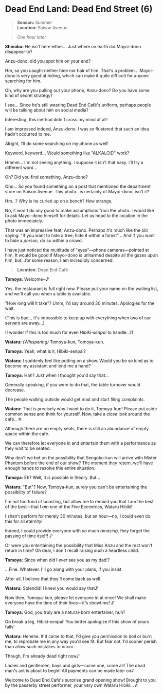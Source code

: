 # Dead End Land: Dead End Street (6)

> **Season:** Summer<br>
> **Location:** Saison Avenue

> *One hour later*

**Shinobu:** He isn't here either... Just where on earth did Mayoi-dono disappear to?

Anzu-dono, did you spot him on your end?

Hm, so you caught neither hide nor hair of him. That's a problem... Mayoi-dono is very good at hiding, which can make it quite difficult for anyone searching for him.

Oh, why are you pulling out your phone, Anzu-dono? Do you have some kind of secret strategy?

I see... Since he's still wearing Dead End Café's uniform, perhaps people will be talking about him on social media?

Interesting, this method didn't cross my mind at all!

I am impressed indeed, Anzu-dono. I was so flustered that such an idea hadn't occurred to me.

Alright, I'll do some searching on my phone as well!

Keyword, keyword... Would something like "ALKALOID" work?

Hmmm... I'm not seeing anything. I suppose it isn't that easy. I'll try a different word...

Oh? Did you find something, Anzu-dono?

Oho... So you found something on a post that mentioned the department store on Saison Avenue. This photo...is certainly of Mayoi-dono, isn't it?

Hm...? Why is he curled up on a bench? How strange.

No, it won't do any good to make assumptions from the photo. I would like to ask Mayoi-dono himself for details. Let us head to the location in the photo immediately.

That was an impressive feat, Anzu-dono. Perhaps it's much like the old saying: "If you want to hide a tree, hide it within a forest"... And if you want to hide a *person,* do so within a crowd.

I have just noticed the multitude of "eyes"—phone cameras—pointed at him.
It would be good if Mayoi-dono is unharmed despite all the gazes upon him, but...for some reason, I am incredibly concerned.

> **Location:** Dead End Café

**Tomoya:** Welcome~♪

Yes, the restaurant is full right now. Please put your name on the waiting list, and we'll call you when a table is available.

"How long will it take"? Umm, I'd say around 30 minutes. Apologies for the wait.

(This is bad... It's impossible to keep up with everything when two of our servers are away...)

(I wonder if this is too much for even *Hibiki-senpai* to handle...?)

**Wataru:** *(Whispering)* Tomoya-kun, Tomoya-kun.

**Tomoya:** Yeah, what is it, Hibiki-senpai?

**Wataru:** I suddenly feel like putting on a show. Would you be so kind as to become my assistant and lend me a hand?

**Tomoya:** Hah? *Just* when I thought you'd say that...

Generally speaking, if you were to do that, the table turnover would decrease.

The people waiting outside would get mad and start filing complaints.

**Wataru:** That is precisely why I want to do it, Tomoya-kun! Please put aside common sense and think for yourself. Now, take a *close* look around the café...☆

Although there are no empty seats, there is still an abundance of empty space within the café.

We can therefore let everyone in and entertain them with a performance as they wait to be seated.

Why don't we bet on the possibility that Sengoku-kun will arrive with Mister Phantom before the end of our show? The moment they return, we'll have enough hands to resolve this entire situation.

**Tomoya:** Eh? Well, it *is* possible in theory. But...

**Wataru:** "But"? Now, Tomoya-kun, surely you can't be entertaining the possibility of failure?

I'm not too fond of boasting, but allow me to remind you that I am the best of the best—that I *am* one of the Five Eccentrics, Wataru Hibiki!

I shan't perform for merely 30 minutes, but an hour—no, I could even do this for all eternity!

Indeed, I could provide everyone with so much *amazing,* they forget the passing of time itself! ♪

Or were you entertaining the possibility that Miss Anzu and the rest won't return in time? Oh dear, I don't recall raising such a heartless child.

**Tomoya:** Since when did I *ever* see you as my dad!?

...Fine. Whatever. I'll go along with your plans, if you insist.

After all, I believe that they'll come back as well.

**Wataru:** Splendid! I knew you would say that♪

Now then, Tomoya-kun, please let everyone in at once! We shall make everyone have the time of their lives—it's showtime! ♪

**Tomoya:** God, you truly are a natural-born entertainer, huh?

Go break a leg, Hibiki-senpai! You better apologize if this show of yours fails!

**Wataru:** Hehehe. If it came to that, I'd give you permission to boil or burn me, to reprobate me in any way you'd see fit. But fear not, I'd sooner perish than allow such mistakes to occur...

Though, I'm already dead right now♪

Ladies and gentlemen, boys and girls—come one, come all! The dead man's act is about to begin! All payments can be made later on♪

Welcome to Dead End Café's surprise grand opening show! Brought to you by the passerby street performer, your very own Wataru Hibiki...☆
